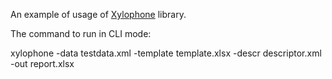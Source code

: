 An example of usage of [Xylophone](https://github.com/CourseOrchestra/xylophone) library.

The command to run in CLI mode:

  xylophone -data testdata.xml -template template.xlsx -descr descriptor.xml -out report.xlsx